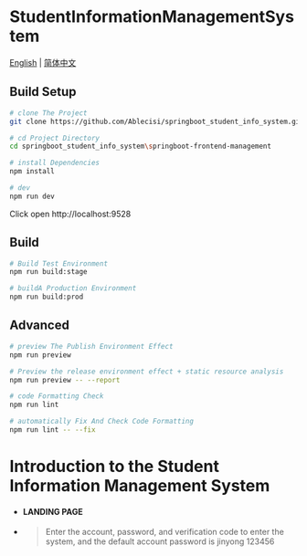 # StudentInformationManagementSystem

[English](./README.md) | [简体中文](./README-zh.md)

## Build Setup

```bash
# clone The Project
git clone https://github.com/Ablecisi/springboot_student_info_system.git

# cd Project Directory
cd springboot_student_info_system\springboot-frontend-management

# install Dependencies
npm install

# dev
npm run dev
```

Click open  http://localhost:9528

## Build

```bash
# Build Test Environment
npm run build:stage

# buildA Production Environment
npm run build:prod
```

## Advanced

```bash
# preview The Publish Environment Effect
npm run preview

# Preview the release environment effect + static resource analysis
npm run preview -- --report

# code Formatting Check
npm run lint

# automatically Fix And Check Code Formatting
npm run lint -- --fix
```

<h1>Introduction to the Student Information Management System</h1>

- <h4>LANDING PAGE</h4>
- > Enter the account, password, and verification code to enter the system, and the default account password is jinyong 123456